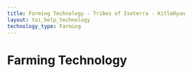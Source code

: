 ```yaml
---
title: Farming Technology - Tribes of Isoterra - KitleOyun
layout: toi_help_technology
technology_type: Farming
---
```


<h1 class="h1">Farming Technology</h1>

